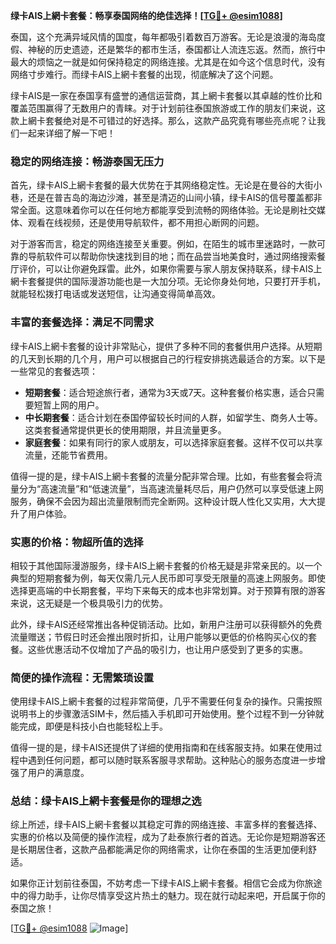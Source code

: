 **绿卡AIS上網卡套餐：畅享泰国网络的绝佳选择！[[TG💪+ @esim1088](https://t.me/s/esim1088)]**

泰国，这个充满异域风情的国度，每年都吸引着数百万游客。无论是浪漫的海岛度假、神秘的历史遗迹，还是繁华的都市生活，泰国都让人流连忘返。然而，旅行中最大的烦恼之一就是如何保持稳定的网络连接。尤其是在如今这个信息时代，没有网络寸步难行。而绿卡AIS上網卡套餐的出现，彻底解决了这个问题。

绿卡AIS是一家在泰国享有盛誉的通信运营商，其上網卡套餐以其卓越的性价比和覆盖范围赢得了无数用户的青睐。对于计划前往泰国旅游或工作的朋友们来说，这款上網卡套餐绝对是不可错过的好选择。那么，这款产品究竟有哪些亮点呢？让我们一起来详细了解一下吧！

### 稳定的网络连接：畅游泰国无压力

首先，绿卡AIS上網卡套餐的最大优势在于其网络稳定性。无论是在曼谷的大街小巷，还是在普吉岛的海边沙滩，甚至是清迈的山间小镇，绿卡AIS的信号覆盖都非常全面。这意味着你可以在任何地方都能享受到流畅的网络体验。无论是刷社交媒体、观看在线视频，还是使用导航软件，都不用担心断网的问题。

对于游客而言，稳定的网络连接至关重要。例如，在陌生的城市里迷路时，一款可靠的导航软件可以帮助你快速找到目的地；而在品尝当地美食时，通过网络搜索餐厅评价，可以让你避免踩雷。此外，如果你需要与家人朋友保持联系，绿卡AIS上網卡套餐提供的国际漫游功能也是一大加分项。无论你身处何地，只要打开手机，就能轻松拨打电话或发送短信，让沟通变得简单高效。

### 丰富的套餐选择：满足不同需求

绿卡AIS上網卡套餐的设计非常贴心，提供了多种不同的套餐供用户选择。从短期的几天到长期的几个月，用户可以根据自己的行程安排挑选最适合的方案。以下是一些常见的套餐选项：

- **短期套餐**：适合短途旅行者，通常为3天或7天。这种套餐价格实惠，适合只需要短暂上网的用户。
- **中长期套餐**：适合计划在泰国停留较长时间的人群，如留学生、商务人士等。这类套餐通常提供更长的使用期限，并且流量更多。
- **家庭套餐**：如果有同行的家人或朋友，可以选择家庭套餐。这样不仅可以共享流量，还能节省费用。

值得一提的是，绿卡AIS上網卡套餐的流量分配非常合理。比如，有些套餐会将流量分为“高速流量”和“低速流量”，当高速流量耗尽后，用户仍然可以享受低速上网服务，确保不会因为超出流量限制而完全断网。这种设计既人性化又实用，大大提升了用户体验。

### 实惠的价格：物超所值的选择

相较于其他国际漫游服务，绿卡AIS上網卡套餐的价格无疑是非常亲民的。以一个典型的短期套餐为例，每天仅需几元人民币即可享受无限量的高速上网服务。即使选择更高端的中长期套餐，平均下来每天的成本也非常划算。对于预算有限的游客来说，这无疑是一个极具吸引力的优势。

此外，绿卡AIS还经常推出各种促销活动。比如，新用户注册可以获得额外的免费流量赠送；节假日时还会推出限时折扣，让用户能够以更低的价格购买心仪的套餐。这些优惠活动不仅增加了产品的吸引力，也让用户感受到了更多的实惠。

### 简便的操作流程：无需繁琐设置

使用绿卡AIS上網卡套餐的过程非常简便，几乎不需要任何复杂的操作。只需按照说明书上的步骤激活SIM卡，然后插入手机即可开始使用。整个过程不到一分钟就能完成，即便是科技小白也能轻松上手。

值得一提的是，绿卡AIS还提供了详细的使用指南和在线客服支持。如果在使用过程中遇到任何问题，都可以随时联系客服寻求帮助。这种贴心的服务态度进一步增强了用户的满意度。

### 总结：绿卡AIS上網卡套餐是你的理想之选

综上所述，绿卡AIS上網卡套餐以其稳定可靠的网络连接、丰富多样的套餐选择、实惠的价格以及简便的操作流程，成为了赴泰旅行者的首选。无论你是短期游客还是长期居住者，这款产品都能满足你的网络需求，让你在泰国的生活更加便利舒适。

如果你正计划前往泰国，不妨考虑一下绿卡AIS上網卡套餐。相信它会成为你旅途中的得力助手，让你尽情享受这片热土的魅力。现在就行动起来吧，开启属于你的泰国之旅！

[[TG💪+ @esim1088](https://t.me/s/esim1088) ![Image](https://i.postimg.cc/4NQfJmqS/Snipaste-2025-05-13-00-14-12.png)]